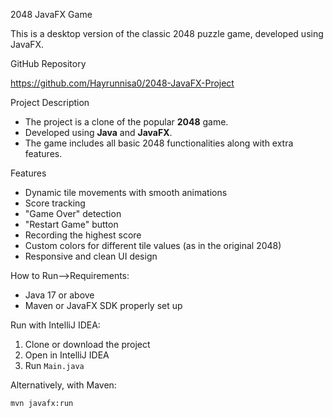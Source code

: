  2048 JavaFX Game

This is a desktop version of the classic 2048 puzzle game, developed using JavaFX.

 GitHub Repository

https://github.com/Hayrunnisa0/2048-JavaFX-Project

 Project Description

- The project is a clone of the popular **2048** game.
- Developed using **Java** and **JavaFX**.
- The game includes all basic 2048 functionalities along with extra features.

 Features

- Dynamic tile movements with smooth animations
- Score tracking
- "Game Over" detection
- "Restart Game" button
- Recording the highest score
- Custom colors for different tile values (as in the original 2048)
- Responsive and clean UI design
  

 How to Run-->Requirements:
- Java 17 or above
- Maven or JavaFX SDK properly set up

 Run with IntelliJ IDEA:
1. Clone or download the project
2. Open in IntelliJ IDEA
3. Run `Main.java`

Alternatively, with Maven:
```bash
mvn javafx:run
